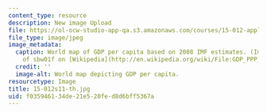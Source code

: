 ```yaml
---
content_type: resource
description: New image Upload
file: https://ol-ocw-studio-app-qa.s3.amazonaws.com/courses/15-012-applied-macro-and-international-economics-spring-2011/f035946134de21e520fed8d6bff5367a_15-012s11-th.jpg
file_type: image/jpeg
image_metadata:
  caption: World map of GDP per capita based on 2008 IMF estimates. (Image courtesy
    of sbw01f on [Wikipedia](http://en.wikipedia.org/wiki/File:GDP_PPP_Per_Capita_IMF_2008.png).)
  credit: ''
  image-alt: World map depicting GDP per capita.
resourcetype: Image
title: 15-012s11-th.jpg
uid: f0359461-34de-21e5-20fe-d8d6bff5367a
---
```

